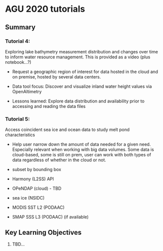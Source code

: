# AGU 2020 tutorials 

## Summary 

### Tutorial 4: 
Exploring lake bathymetry measurement distribution and changes over time to inform water resource management. This is provided as a video (plus notebook...?) 

* Request a geographic region of interest for data hosted in the cloud and on premise, hosted by several data centers.

* Data tool focus: Discover and visualize inland water height values via OpenAltimetry

* Lessons learned: Explore data distribution and availability prior to accessing and reading the data files


### Tutorial 5: 
Access coincident sea ice and ocean data to study melt pond characteristics

* Help user narrow down the amount of data needed for a given need. Especially relevant when working with big data volumes. Some data is cloud-based, some is still on prem, user can work with both types of data regardless of whether in the cloud or not.

* subset by bounding box
* Harmony (L2SS) API
* OPeNDAP (cloud) - TBD

* sea ice (NSIDC)
* MODIS SST L2 (PODAAC) 
* SMAP SSS L3 (PODAAC) (if available)

## Key Learning Objectives

1. TBD...